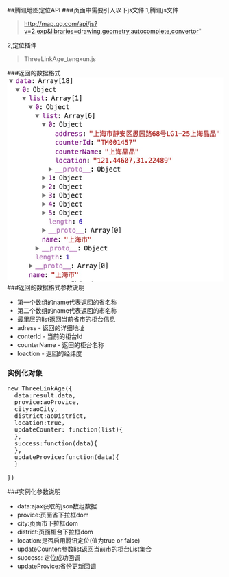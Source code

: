 ##腾讯地图定位API
###页面中需要引入以下js文件
1,腾讯js文件 
>http://map.qq.com/api/js?v=2.exp&libraries=drawing,geometry,autocomplete,convertor"

2,定位插件
>ThreeLinkAge_tengxun.js

###返回的数据格式
![link](https://github.com/haohailong1990/txPosition/blob/master/images/1.png)
###返回的数据格式参数说明
* 第一个数组的name代表返回的省名称
* 第二个数组的name代表返回的市名称
* 最里层的list返回当前省市的柜台信息
* adress - 返回的详细地址
* conterId - 当前的柜台Id
* counterName - 返回的柜台名称
* loaction - 返回的经纬度

### 实例化对象
<pre>
new ThreeLinkAge({
  data:result.data,
  provice:aoProvice,
  city:aoCity,
  district:aoDistrict,
  location:true,
  updateCounter: function(list){
  },
  success:function(data){
  },
  updateProvice:function(data){
  }
         
})
</pre>
###实例化参数说明
* data:ajax获取的json数组数据
* provice:页面省下拉框dom
* city:页面市下拉框dom
* district:页面柜台下拉框dom
* location:是否启用腾讯定位(值为true or false)
* updateCounter:参数list返回当前市的柜台List集合
* success: 定位成功回调
* updateProvice:省份更新回调




